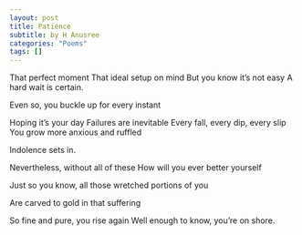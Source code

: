 ```yaml
---
layout: post
title: Patience
subtitle: by H Anusree
categories: "Poems"
tags: []
---
```


That perfect moment
That ideal setup on mind
But you know it’s not easy
A hard wait is certain.

Even so, you buckle up for every instant

Hoping it’s your day
Failures are inevitable
Every fall, every dip, every slip
You grow more anxious and ruffled

Indolence sets in.

Nevertheless, without all of these
How will you ever better yourself

Just so you know, all those wretched portions of you

Are carved to gold in that suffering

So fine and pure, you rise again
Well enough to know, you’re on shore.